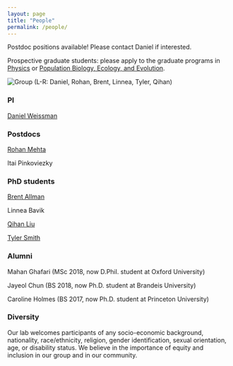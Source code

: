 ```yaml
---
layout: page
title: "People"
permalink: /people/
---
```


Postdoc positions available! Please contact Daniel if interested.

Prospective graduate students: please apply to the graduate programs in [Physics](http://www.physics.emory.edu/home/academic/graduate/index.html)
or [Population Biology, Ecology, and Evolution](http://www.biomed.emory.edu/PROGRAM_SITES/PBEE/index.html).

![Group](/images/group2019-1.jpg)
(L-R: Daniel, Rohan, Brent, Linnea, Tyler, Qihan)

### PI

[Daniel Weissman](/people/dbw.html)

### Postdocs

[Rohan Mehta](/people/rsm.html)

Itai Pinkoviezky

### PhD students

[Brent Allman](/people/bea.html)

Linnea Bavik

[Qihan Liu](/people/ql.html)

[Tyler Smith](/people/tbs.html)

### Alumni

Mahan Ghafari (MSc 2018, now D.Phil. student at Oxford University)

Jayeol Chun (BS 2018, now Ph.D. student at Brandeis University)

Caroline Holmes (BS 2017, now Ph.D. student at Princeton University)


### Diversity

Our lab welcomes participants of any socio-economic background, nationality, race/ethnicity, religion, gender identification, sexual orientation, age, or disability status. We believe in the importance of equity and inclusion in our group and in our community.
